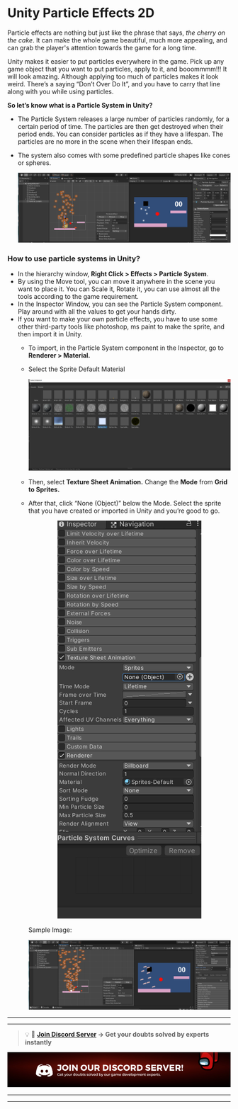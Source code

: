 # Unity Particle Effects 2D

Particle effects are nothing but just like the phrase that says, *the* *cherry on the cake*. It can make the whole game beautiful, much more appealing, and can grab the player's attention towards the game for a long time. 

Unity makes it easier to put particles everywhere in the game. Pick up any game object that you want to put particles, apply to it, and booommmm!!! It will look amazing. Although applying too much of particles makes it look weird. There’s a saying “Don’t Over Do It”, and you have to carry that line along with you while using particles. 

**So let’s know what is a Particle System in Unity?**

- The Particle System releases a large number of particles randomly, for a certain period of time. The particles are then get destroyed when their period ends. You can consider particles as if they have a lifespan. The particles are no more in the scene when their lifespan ends.
- The system also comes with some predefined particle shapes like cones or spheres.
    
    <p align="center">
        <img alt="particle system" src="./Image/particle_system.png">
    </p>

### How to use particle systems in Unity?

- In the hierarchy window, **Right Click > Effects > Particle System**.
- By using the Move tool, you can move it anywhere in the scene you want to place it. You can Scale it, Rotate it, you can use almost all the tools according to the game requirement.
- In the Inspector Window, you can see the Particle System component. Play around with all the values to get your hands dirty.
- If you want to make your own particle effects, you have to use some other third-party tools like photoshop, ms paint to make the sprite, and then import it in Unity.
    - To import, in the Particle System component in the Inspector, go to **Renderer > Material.**
    - Select the Sprite Default Material
        
        <p align="center">
            <img alt="sprite default" src="./Image/sprite_Default.png">
        </p>
        
    
    - Then, select **Texture Sheet Animation.** Change the **Mode** from **Grid to Sprites.**
    - After that, click “None (Object)” below the Mode. Select the sprite that you have created or imported in Unity and you’re good to go.
        

        <p align="center">
            <img alt="particle system component" src="./Image/particle_system_component.png">
        </p>
        
        Sample Image:
        <p align="center">
            <img alt="particles" src="./Image/particles.png">
        </p>

---

---

<aside>

> 💡 🚀 **[Join Discord Server](https://discord.gg/J5zDscnzms) → Get your doubts solved by experts instantly**

</aside>

![discord](./Image/discord.png)

---

---
